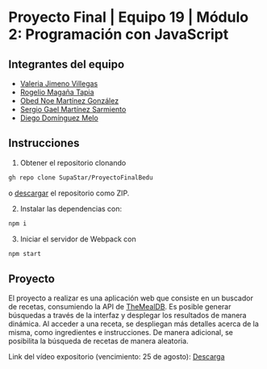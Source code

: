 # Proyecto Final | Equipo 19 | Módulo 2: Programación con JavaScript

## Integrantes del equipo

- [Valeria Jimeno Villegas](https://github.com/valjime95)
- [Rogelio Magaña Tapia](https://github.com/MaganaRogelio)
- [Obed Noe Martínez González](https://github.com/SupaStar)
- [Sergio Gael Martínez Sarmiento](https://github.com/Searge1357)
- [Diego Domínguez Melo](https://github.com/POWRFULCOW89)

## Instrucciones

1. Obtener el repositorio clonando

```sh
gh repo clone SupaStar/ProyectoFinalBedu
```

o [descargar](https://github.com/SupaStar/ProyectoFinalBedu/archive/refs/heads/master.zip) el repositorio como ZIP.

2. Instalar las dependencias con:

```sh
npm i
```

3. Iniciar el servidor de Webpack con

```sh
npm start
```

## Proyecto

El proyecto a realizar es una aplicación web que consiste en un buscador de recetas, consumiendo la API de [TheMealDB](https://www.themealdb.com/api.php). Es posible generar búsquedas a través de la interfaz y desplegar los resultados de manera dinámica. Al acceder a una receta, se despliegan más detalles acerca de la misma, como ingredientes e instrucciones. De manera adicional, se posibilita la búsqueda de recetas de manera aleatoria.

Link del vídeo expositorio (vencimiento: 25 de agosto): [Descarga](https://we.tl/t-I6Uy83U9gF)
